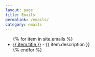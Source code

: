 ```yaml
---
layout: page
title: Emails
permalink: /emails/
category: emails
---
```


<ul>
{% for item in site.emails %}
  <li><a href="{{ item.url }}">{{ item.title }}</a>
    - {{ item.description }}
  </li>
{% endfor %}
</ul>